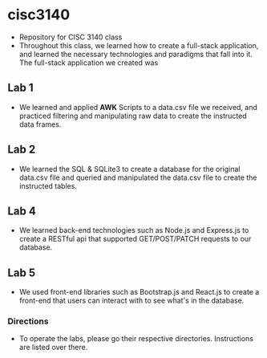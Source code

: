 # cisc3140
- Repository for CISC 3140 class
- Throughout this class, we learned how to create a full-stack application, and learned the necessary technologies and paradigms that fall into it. The full-stack application we created was 

## Lab 1
- We learned and applied **AWK** Scripts to a data.csv file we received, and practiced filtering and manipulating raw data to create the instructed data frames.

## Lab 2
- We learned the SQL & SQLite3 to create a database for the original data.csv file and queried and manipulated the data.csv file to create the instructed tables. 

## Lab 4
- We learned back-end technologies such as Node.js and Express.js to create a RESTful api that supported GET/POST/PATCH requests to our database. 

## Lab 5
- We used front-end libraries such as Bootstrap.js and React.js to create a front-end that users can interact with to see what's in the database.

### Directions
- To operate the labs, please go their respective directories. Instructions are listed over there.
